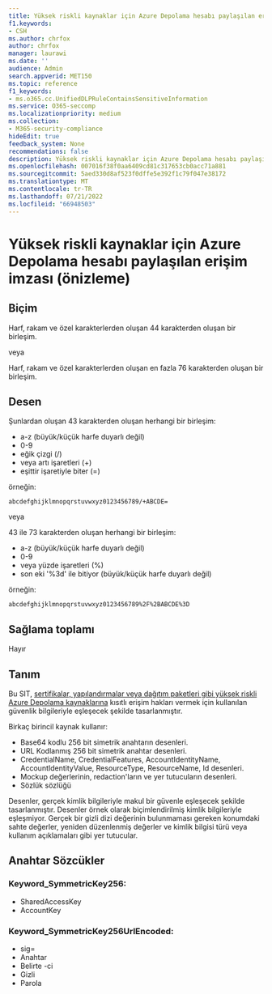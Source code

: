 ```yaml
---
title: Yüksek riskli kaynaklar için Azure Depolama hesabı paylaşılan erişim imzası varlık tanımı (önizleme)
f1.keywords:
- CSH
ms.author: chrfox
author: chrfox
manager: laurawi
ms.date: ''
audience: Admin
search.appverid: MET150
ms.topic: reference
f1_keywords:
- ms.o365.cc.UnifiedDLPRuleContainsSensitiveInformation
ms.service: O365-seccomp
ms.localizationpriority: medium
ms.collection:
- M365-security-compliance
hideEdit: true
feedback_system: None
recommendations: false
description: Yüksek riskli kaynaklar için Azure Depolama hesabı paylaşılan erişim imzası hassas bilgi türü varlık tanımı.
ms.openlocfilehash: 007016f38f0aa6409cd81c317653cb0acc71a881
ms.sourcegitcommit: 5aed330d8af523f0dffe5e392f1c79f047e38172
ms.translationtype: MT
ms.contentlocale: tr-TR
ms.lasthandoff: 07/21/2022
ms.locfileid: "66948503"
---
```

# <a name="azure-storage-account-shared-access-signature-for-high-risk-resources-preview"></a>Yüksek riskli kaynaklar için Azure Depolama hesabı paylaşılan erişim imzası (önizleme)

## <a name="format"></a>Biçim

Harf, rakam ve özel karakterlerden oluşan 44 karakterden oluşan bir birleşim.

veya

Harf, rakam ve özel karakterlerden oluşan en fazla 76 karakterden oluşan bir birleşim.

## <a name="pattern"></a>Desen

Şunlardan oluşan 43 karakterden oluşan herhangi bir birleşim:

- a-z (büyük/küçük harfe duyarlı değil)
- 0-9
- eğik çizgi (/)
- veya artı işaretleri (+)
- eşittir işaretiyle biter (=)

örneğin:

`abcdefghijklmnopqrstuvwxyz0123456789/+ABCDE=`

veya

43 ile 73 karakterden oluşan herhangi bir birleşim:

- a-z (büyük/küçük harfe duyarlı değil)
- 0-9
- veya yüzde işaretleri (%)
- son eki '%3d' ile bitiyor (büyük/küçük harfe duyarlı değil)

örneğin:

`abcdefghijklmnopqrstuvwxyz0123456789%2F%2BABCDE%3D`

## <a name="checksum"></a>Sağlama toplamı

Hayır

## <a name="definition"></a>Tanım

Bu SIT, [sertifikalar, yapılandırmalar veya dağıtım paketleri gibi yüksek riskli Azure Depolama kaynaklarına](/rest/api/storageservices/delegate-access-with-shared-access-signature) kısıtlı erişim hakları vermek için kullanılan güvenlik bilgileriyle eşleşecek şekilde tasarlanmıştır. 

Birkaç birincil kaynak kullanır:

- Base64 kodlu 256 bit simetrik anahtarın desenleri.
- URL Kodlanmış 256 bit simetrik anahtar desenleri.
- CredentialName, CredentialFeatures, AccountIdentityName, AccountIdentityValue, ResourceType, ResourceName, Id desenleri.
- Mockup değerlerinin, redaction'ların ve yer tutucuların desenleri.
- Sözlük sözlüğü

Desenler, gerçek kimlik bilgileriyle makul bir güvenle eşleşecek şekilde tasarlanmıştır. Desenler örnek olarak biçimlendirilmiş kimlik bilgileriyle eşleşmiyor. Gerçek bir gizli dizi değerinin bulunmaması gereken konumdaki sahte değerler, yeniden düzenlenmiş değerler ve kimlik bilgisi türü veya kullanım açıklamaları gibi yer tutucular.


## <a name="keywords"></a>Anahtar Sözcükler

### <a name="keyword_symmetrickey256"></a>Keyword_SymmetricKey256:

- SharedAccessKey
- AccountKey

### <a name="keyword_symmetrickey256urlencoded"></a>Keyword_SymmetricKey256UrlEncoded:

- sig=
- Anahtar
- Belirte -ci
- Gizli
- Parola
